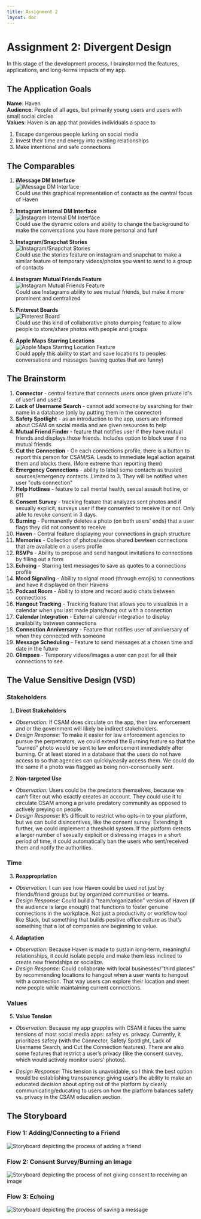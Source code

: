 ```yaml
---
title: Assignment 2
layout: doc
---
```


# Assignment 2: Divergent Design #
In this stage of the development process, I brainstormed the features, applications, and long-terms impacts of my app.

## The Application Goals ##
**Name**: Haven <br>
**Audience**: People of all ages, but primarily young users and users with small social circles <br>
**Values**: Haven is an app that provides individuals a space to <br>
1. Escape dangerous people lurking on social media
2. Invest their time and energy into existing relationships
3. Make intentional and safe connections

## The Comparables ##
1. **iMessage DM Interface**<br>
![iMessage DM Interface](./comparable1.png)<br>
Could use this graphical representation of contacts as the central focus of Haven


2. **Instagram internal DM Interface**<br>
![Instagram Internal DM Interface](./comparable2.webp)<br>
Could use the dynamic colors and ability to change the background to make the conversations you have more personal and fun!

3. **Instagram/Snapchat Stories**<br> 
![Instagram/Snapchat Stories](./comparable3.png)<br>
Could use the stories feature on instagram and snapchat to make a similar feature of temporary videos/photos you want to send to a group of contacts

4. **Instagram Mutual Friends Feature** <br>
![Instagram Mutual Friends Feature](./comparable4.png)<br>
Could use Instagrams ability to see mutual friends, but make it more prominent and centralized

5. **Pinterest Boards** <br>
![Pinterest Board](./comparable5.png)<br>
Could use this kind of collaborative photo dumping feature to allow people to store/share photos with people and groups

6. **Apple Maps Starring Locations**<br>
![Apple Maps Starring Location Feature](./comparable6.png)<br>
Could apply this ability to start and save locations to peoples conversations and messages (saving quotes that are funny)

## The Brainstorm ##
1. **Connector** - central feature that connects users once given private id's of user1 and user2
2. **Lack of Username Search** - cannot add someone by searching for their name in a database (only by putting them in the connector)<br>
3. **Safety Spotlight** - as an introduction to the app, users are informed about CSAM on social media and are given resources to help<br>
4. **Mutual Friend Finder** - feature that notifies user if they have mutual friends and displays those friends. Includes option to block user if no mutual friends<br>
5. **Cut the Connection** - On each connections profile, there is a button to report this person for CSAM/SA. Leads to immediate legal action against them and blocks them. (More extreme than reporting them)<br>
6. **Emergency Connections** - ability to label some contacts as trusted sources/emergency contacts. Limited to 3. They will be notified when user "cuts connection"<br>
7. **Help Hotlines** - feature to call mental health, sexual assault hotline, or 911
8. **Consent Survey** - tracking feature that analyzes sent photos and if sexually explicit, surveys user if they consented to receive it or not. Only able to revoke consent in 3 days. <br>
9. **Burning** - Permanently deletes a photo (on both users' ends) that a user flags they did not consent to receive <br>
10. **Haven** - Central feature displaying your connections in graph structure
11. **Memories** - Collection of photos/videos shared bewteen connections that are available on a users profile
12. **RSVPs** - Ability to propose and send hangout invitations to connections by filling out a form
13. **Echoing** - Starring text messages to save as quotes to a connections profile
14. **Mood Signaling** - Ability to signal mood (through emojis) to connections and have it displayed on their Havens
15. **Podcast Room** - Ability to store and record audio chats between connections
16. **Hangout Tracking** - Tracking feature that allows you to visualizes in a calendar when you last made plans/hung out with a connection
17. **Calendar Integration** - External calendar integration to display availability between connections
18. **Connection Anniversary** - Feature that notifies user of anniversary of when they connected with someone
19. **Message Scheduling** - Feature to send messages at a chosen time and date in the future
20. **Glimpses** - Temporary videos/images a user can post for all their connections to see.

## The Value Sensitive Design (VSD) ##
### Stakeholders ###
1. **Direct Stakeholders**
- *Observation:*  If CSAM does circulate on the app, then law enforcement and or the government will likely be indirect stakeholders. 
- *Design Response:* To make it easier for law enforcement agencies to pursue the perpetrators, we could extend the Burning feature so that the “burned” photo would be sent to law enforcement immediately after burning. Or at least stored in a database that the users do not have access to so that agencies can quickly/easily access them. We could do the same if a photo was flagged as being non-consenually sent. 

2. **Non-targeted Use**
- *Observation:* Users could be the predators themselves, because we can’t filter out who exactly creates an account. They could use it to circulate CSAM among a private predatory community as opposed to actively preying on people.
- *Design Response:* It’s difficult to restrict who opts-in to your platform, but we can build disincentives, like the consent survey. Extending it further, we could implement a threshold system. If the platform detects a larger number of sexually explicit or distressing images in a short period of time, it could automatically ban the users who sent/received them and notify the authorities. 

### Time ###
3. **Reappropriation**
- *Observation:*  I can see how Haven could be used not just by friends/friend groups but by organized communities or teams. 
- *Design Response:* Could build a “team/organization” version of Haven (if the audience is large enough) that functions to foster genuine connections in the workplace. Not just a productivity or workflow tool like Slack, but something that builds positive office culture as that’s something that a lot of companies are beginning to value. 

4. **Adaptation** 
- *Observation:* Because Haven is made to sustain long-term, meaningful relationships, it could isolate people and make them less inclined to create new friendships or socialize. 
- *Design Response:* Could collaborate with local businesses/”third places” by recommending locations to hangout when a user wants to hangout with a connection. That way users can explore their location and meet new people while maintaining current connections. 

### Values ###
5. **Value Tension**
- *Observation:* Because my app grapples with CSAM it faces the same tensions of most social media apps: safety vs. privacy. Currently, it prioritizes safety (with the Connector, Safety Spotlight, Lack of Username Search, and Cut the Connection features). There are also some features that restrict a user’s privacy (like the consent survey, which would actively monitor users' photos).

- *Design Response:* This tension is unavoidable, so I think the best option would be establishing transparency: giving user’s the ability to make an educated decision about opting out of the platform by clearly communicating/educating to users on how the platform balances safety vs. privacy in the CSAM education section. 

## The Storyboard ##
### Flow 1: Adding/Connecting to a Friend ###
![Storyboard depicting the process of adding a friend](./storyboard1.jpeg)<br>

### Flow 2: Consent Survey/Burning an Image ###
![Storyboard depicting the process of not giving consent to receiving an image](./storyboard2.jpeg)<br>

### Flow 3: Echoing ###
![Storyboard depicting the process of saving a message](./storyboard3.jpeg)<br>